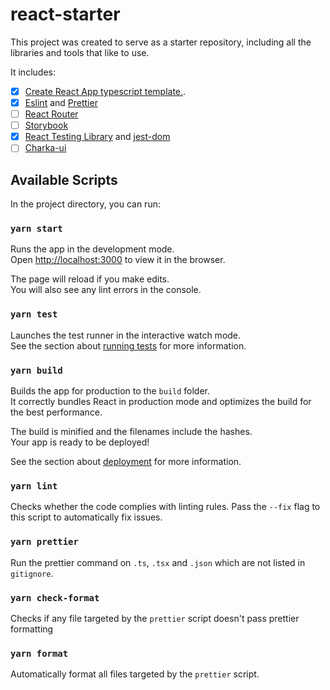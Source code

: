 # react-starter

This project was created to serve as a starter repository, including all the libraries and tools that like to use.

It includes:

- [x] [Create React App typescript template.](https://create-react-app.dev/docs/adding-typescript).
- [x] [Eslint](https://eslint.org/) and [Prettier](https://prettier.io/)
- [ ] [React Router](https://reactrouter.com/)
- [ ] [Storybook](https://storybook.js.org/)
- [x] [React Testing Library](https://testing-library.com/docs/react-testing-library/intro) and [jest-dom](https://github.com/testing-library/jest-dom)
- [ ] [Charka-ui](https://chakra-ui.com/)

## Available Scripts

In the project directory, you can run:

### `yarn start`

Runs the app in the development mode.<br />
Open [http://localhost:3000](http://localhost:3000) to view it in the browser.

The page will reload if you make edits.<br />
You will also see any lint errors in the console.

### `yarn test`

Launches the test runner in the interactive watch mode.<br />
See the section about [running tests](https://facebook.github.io/create-react-app/docs/running-tests) for more information.

### `yarn build`

Builds the app for production to the `build` folder.<br />
It correctly bundles React in production mode and optimizes the build for the best performance.

The build is minified and the filenames include the hashes.<br />
Your app is ready to be deployed!

See the section about [deployment](https://facebook.github.io/create-react-app/docs/deployment) for more information.

### `yarn lint`

Checks whether the code complies with linting rules.
Pass the `--fix` flag to this script to automatically fix issues.

### `yarn prettier`

Run the prettier command on `.ts`, `.tsx` and `.json` which are not listed in `gitignore`.

### `yarn check-format`

Checks if any file targeted by the `prettier` script doesn't pass prettier formatting

### `yarn format`

Automatically format all files targeted by the `prettier` script.